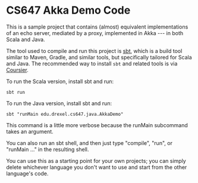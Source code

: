 # CS647 Akka Demo Code

This is a sample project that contains (almost) equivalent implementations of an echo server, mediated by a proxy, implemented in Akka --- in both Scala and Java.

The tool used to compile and run this project is [sbt](https://www.scala-sbt.org/), which
is a build tool similar to Maven, Gradle, and similar tools, but specifically tailored for Scala and Java.
The recommended way to install ```sbt``` and related tools is via [Coursier](https://get-coursier.io/docs/cli-installation).

To run the Scala version, install sbt and run:
```
sbt run
```

To run the Java version, install sbt and run:
```
sbt "runMain edu.drexel.cs647.java.AkkaDemo"
```
This command is a little more verbose because the runMain subcommand takes an argument.

You can also run an sbt shell, and then just type "compile", "run", or "runMain ..." in the resulting shell.

You can use this as a starting point for your own projects; you can simply delete whichever language you don't want to use and start from the other language's code.
